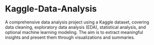 # Kaggle-Data-Analysis
A comprehensive data analysis project using a Kaggle dataset, covering data cleaning, exploratory data analysis (EDA), statistical analysis, and optional machine learning modeling. The aim is to extract meaningful insights and present them through visualizations and summaries.
